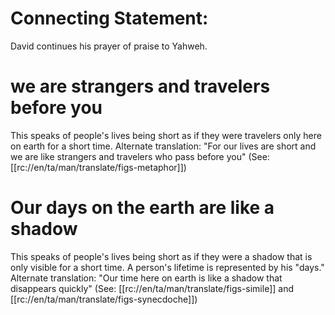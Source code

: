# Connecting Statement:

David continues his prayer of praise to Yahweh.

# we are strangers and travelers before you

This speaks of people's lives being short as if they were travelers only here on earth for a short time. Alternate translation: "For our lives are short and we are like strangers and travelers who pass before you" (See: [[rc://en/ta/man/translate/figs-metaphor]])

# Our days on the earth are like a shadow

This speaks of people's lives being short as if they were a shadow that is only visible for a short time. A person's lifetime is represented by his "days." Alternate translation: "Our time here on earth is like a shadow that disappears quickly" (See: [[rc://en/ta/man/translate/figs-simile]] and [[rc://en/ta/man/translate/figs-synecdoche]])

